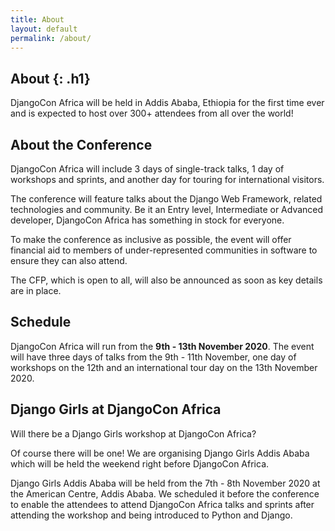 ```yaml
---
title: About
layout: default
permalink: /about/
---
```

About
{: .h1}
---


DjangoCon Africa will be held in Addis Ababa, Ethiopia for the first time ever and is expected to host over 300+ attendees from all over the world!

## About the Conference
DjangoCon Africa will include 3 days of single-track talks, 1 day of workshops and sprints, and another day for touring for international visitors. 

The conference will feature talks about the Django Web Framework, related technologies and community. Be it an Entry level, Intermediate or Advanced developer, DjangoCon Africa has something in stock for everyone.

To make the conference as inclusive as possible, the event will offer financial aid to members of under-represented communities in software to ensure they can also attend. 

The CFP, which is open to all, will also be announced as soon as key details are in place.

## Schedule
DjangoCon Africa will run from the **9th - 13th November 2020**. The event will have three days of talks from the 9th - 11th November, one day of workshops on the 12th and an international tour day on the 13th November 2020.

## Django Girls at DjangoCon Africa
Will there be a Django Girls workshop at DjangoCon Africa? 

Of course there will be one! We are organising Django Girls Addis Ababa which will be held the weekend right before DjangoCon Africa. 

Django Girls Addis Ababa will be held from the 7th - 8th November 2020 at the American Centre, Addis Ababa. We scheduled it before the conference to enable the attendees to attend DjangoCon Africa talks and sprints after attending the workshop and being introduced to Python and Django.

<!-- - [hello@djangocon.africa](mailto:{{ site.contact_us_email }})
- [sponsors@djangocon.africa](mailto:{{ site.sponsors_email }})
- [conduct@djangocon.africa](mailto:{{ site.conduct_email }})
- [visas@djangocon.africa](mailto:{{ site.visa_email }}) -->
